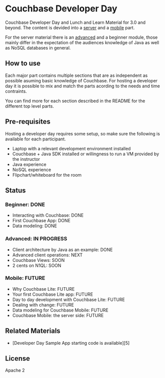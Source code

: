Couchbase Developer Day
=======================

Couchbase Developer Day and Lunch and Learn Material for 3.0 and beyond. The
content is devided into a [server][1] and a [mobile][2] part.

For the server material there is an [advanced][4] and a beginner module, those
mainly differ in the expectation of the audiences knowledge of Java as well as
NoSQL databases in general.

How to use
----------

Each major part contains multiple sections that are as independent as possible
asuming basic knowledge of Couchbase. For hosting a developer day it is possible
to mix and match the parts acording to the needs and time contraints.

You can find more for each section described in the README for the different top
level parts.

Pre-requisites
---------------

Hosting a developer day requires some setup, so make sure the following is
available for each participant.

- Laptop with a relevant development environment installed
- Couchbase + Java SDK installed or willingness to run a VM provided by the instructor
- Java experience
- NoSQL experience
- Flipchart/whiteboard for the room

Status
------

### Beginner: DONE

- Interacting with Couchbase: DONE
- First Couchbase App: DONE
- Data modeling: DONE

### Advanced: IN PROGRESS

- Client architecture by Java as an example: DONE
- Advanced client operations: NEXT
- Couchbase Views: SOON
- 2 cents on N1QL: SOON

### Mobile: FUTURE

- Why Couchbase Lite: FUTURE
- Your first Couchbase Lite app: FUTURE
- Day to day development with Couchbase Lite: FUTURE
- Dealing with change: FUTURE
- Data modeling for Couchbase Mobile: FUTURE
- Couchbase Mobile: the server side: FUTURE


Related Materials
-----------------

- [Developer Day Sample App starting code is available][5]

License
-------

Apache 2

[1]: https://github.com/sideshowcoder/Dev-Day-3.0/tree/master/server
[2]: https://github.com/sideshowcoder/Dev-Day-3.0/tree/master/mobile
[3]: https://github.com/sideshowcoder/Dev-Day-3.0/tree/master/server/beginner
[4]: https://github.com/sideshowcoder/Dev-Day-3.0/tree/master/server/advanced
